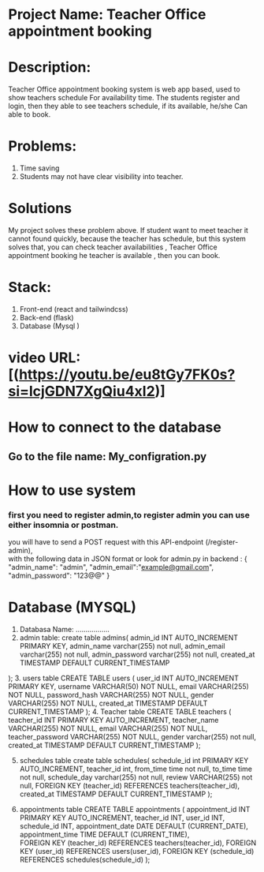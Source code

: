 # Project Name: Teacher Office appointment booking

# Description:

Teacher Office appointment booking system is web app based, used to show teachers schedule
For availability time. The students register and login, then they able to see teachers schedule, if its available, he/she
Can able to book.

# Problems:

1. Time saving
2. Students may not have clear visibility into teacher.

# Solutions

My project solves these problem above.
If student want to meet teacher it cannot found quickly, because the teacher has schedule, but this system solves that, you can check teacher availabilities , Teacher Office appointment booking he teacher is available , then you can book.

# Stack:

1. Front-end (react and tailwindcss)
2. Back-end (flask)
3. Database (Mysql )

# video URL: [(https://youtu.be/eu8tGy7FK0s?si=lcjGDN7XgQiu4xI2)]

# How to connect to the database

## Go to the file name: My_configration.py

# How to use system

### first you need to register admin,to register admin you can use either insomnia or postman.

you will have to send a POST request with this API-endpoint (/register-admin),  
with the following data in JSON format or
look for admin.py in backend :
{
"admin_name": "admin",
"admin_email":"example@gmail.com",
"admin_password": "123@@"
}

# Database (MYSQL)

1. Databasa Name: .................
2. admin table:
   create table admins(
   admin_id INT AUTO_INCREMENT PRIMARY KEY,
   admin_name varchar(255) not null,
   admin_email varchar(255) not null,
   admin_password varchar(255) not null,
   created_at TIMESTAMP DEFAULT CURRENT_TIMESTAMP

); 3. users table
CREATE TABLE users (
user_id INT AUTO_INCREMENT PRIMARY KEY,
username VARCHAR(50) NOT NULL,
email VARCHAR(255) NOT NULL,
password_hash VARCHAR(255) NOT NULL,
gender VARCHAR(255) NOT NULL,
created_at TIMESTAMP DEFAULT CURRENT_TIMESTAMP
); 4. Teacher table
CREATE TABLE teachers (
teacher_id INT PRIMARY KEY AUTO_INCREMENT,
teacher_name VARCHAR(255) NOT NULL,
email VARCHAR(255) NOT NULL,
teacher_password VARCHAR(255) NOT NULL,
gender varchar(255) not null,
created_at TIMESTAMP DEFAULT CURRENT_TIMESTAMP
);

5. schedules table
   create table schedules(
   schedule_id int PRIMARY KEY AUTO_INCREMENT,
   teacher_id int,
   from_time time not null,
   to_time time not null,
   schedule_day varchar(255) not null,
   review VARCHAR(255) not null,
   FOREIGN KEY (teacher_id) REFERENCES teachers(teacher_id),
   created_at TIMESTAMP DEFAULT CURRENT_TIMESTAMP
   );

6. appointments table
   CREATE TABLE appointments (
   appointment_id INT PRIMARY KEY AUTO_INCREMENT,
   teacher_id INT,
   user_id INT,
   schedule_id INT,
   appointment_date DATE DEFAULT (CURRENT_DATE),
   appointment_time TIME DEFAULT (CURRENT_TIME),  
    FOREIGN KEY (teacher_id) REFERENCES teachers(teacher_id),
   FOREIGN KEY (user_id) REFERENCES users(user_id),
   FOREIGN KEY (schedule_id) REFERENCES schedules(schedule_id)
   );
